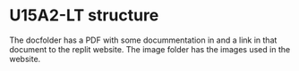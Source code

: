 # U15A2-LT structure
The docfolder has a PDF with some docummentation in and a link in that document to the replit website. 
The image folder has the images used in the website.
